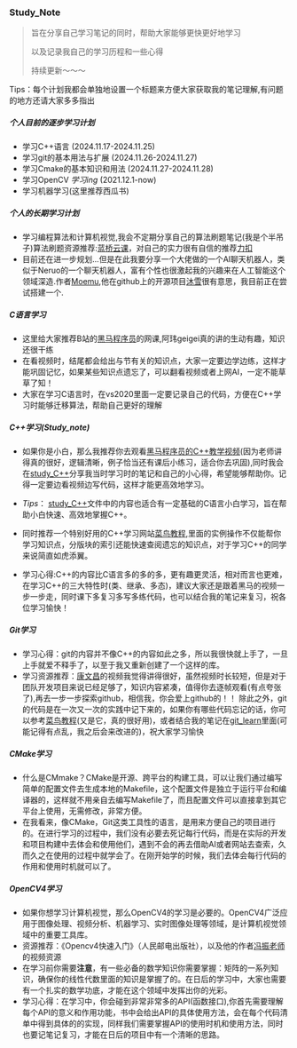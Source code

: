 ### Study_Note
> 旨在分享自己学习笔记的同时，帮助大家能够更快更好地学习
>
> 以及记录我自己的学习历程和一些心得
>
> 持续更新～～～

Tips：每个计划我都会单独地设置一个标题来方便大家获取我的笔记理解,有问题的地方还请大家多多指出

##### 个人目前的逐步学习计划
- 学习C++语言                             (2024.11.17-2024.11.25)
- 学习git的基本用法与扩展                   (2024.11.26-2024.11.27)
- 学习Cmake的基本知识和用法                 (2024.11.27-2024.11.28)
- 学习OpenCV      *学习ing*               (2021.12.1-now)
- 学习机器学习(这里推荐西瓜书)

##### 个人的长期学习计划
- 学习编程算法和计算机视觉,我会不定期分享自己的算法刷题笔记(我是个半吊子)算法刷题资源推荐:[蓝桥云课](https://www.lanqiao.cn/)，对自己的实力很有自信的推荐[力扣](https://leetcode.cn/)
- 目前还在进一步规划...但是在此我要分享一个大佬做的一个AI聊天机器人，类似于Neruo的一个聊天机器人，富有个性也很激起我的兴趣来在人工智能这个领域深造.作者[Moemu](https://github.com/Moemu),他在github上的开源项目[沐雪](https://github.com/Moemu/Muice-Chatbot)很有意思，我目前正在尝试搭建一个.

##### C语言学习
- 这里给大家推荐B站的[黑马程序员](https://www.bilibili.com/video/BV1Xa4y1k7LU/?spm_id_from=333.999.0.0&vd_source=8e2b1bbbf377ce0123b24a308e7fedd8)的网课,阿玮geigei真的讲的生动有趣，知识还很干练
- 在看视频时，结尾都会给出与节有关的知识点，大家一定要边学边练，这样才能巩固记忆，如果某些知识点遗忘了，可以翻看视频或者上网AI，一定不能草草了知！
- 大家在学习C语言时，在vs2020里面一定要记录自己的代码，方便在C++学习时能够迁移算法，帮助自己更好的理解

##### C++学习(Study_note)
- 如果你是小白，那么我推荐你去观看[黑马程序员的C++教学视频](https://www.bilibili.com/video/BV1et411b73Z/?spm_id_from=333.999.0.0&vd_source=8e2b1bbbf377ce0123b24a308e7fedd8)(因为老师讲得真的很好，逻辑清晰，例子恰当还有课后小练习，适合你去巩固),同时我会在[study_C++](https://github.com/Chaichai438/Study_Note/tree/main/study_C%2B%2B)分享我当时学习时的笔记和自己的小心得，希望能够帮助你。记得一定要边看视频边写代码，这样才能更高效地学习。

- *Tips*： [study_C++](https://github.com/Chaichai438/Study_Note/tree/main/study_C%2B%2B)文件中的内容也适合有一定基础的C语言小白学习，旨在帮助小白快速、高效地掌握C++。

- 同时推荐一个特别好用的C++学习网站[菜鸟教程](https://www.runoob.com/cplusplus/cpp-tutorial.html),里面的实例操作不仅能帮你学习知识点，分版块的索引还能快速查阅遗忘的知识点，对于学习C++的同学来说简直如虎添翼。

- 学习心得:C++的内容比C语言多的多的多，更有趣更灵活，相对而言也更难，在学习C++的三大特性时(类、继承、多态)，建议大家还是跟着黑马的视频一步一步走，同时课下多复习多写多练代码，也可以结合我的笔记来复习，祝各位学习愉快！

##### Git学习
- 学习心得：git的内容并不像C++的内容如此之多，所以我很快就上手了，一旦上手就爱不释手了，以至于我又重新创建了一个这样的库。
- 学习资源推荐：[康文昌](https://www.bilibili.com/video/BV1s3411g7PS/?spm_id_from=333.1007.top_right_bar_window_history.content.click&vd_source=8e2b1bbbf377ce0123b24a308e7fedd8)的视频我觉得讲得很好，虽然视频时长较短，但是对于团队开发项目来说已经足够了，知识内容紧凑，值得你去逐帧观看(有点夸张了),再去一步一步探索github，相信我，你会爱上github的！！
除此之外，git的代码是在一次又一次的实践中记下来的，如果你有哪些代码忘记的话，你可以参考[菜鸟教程](https://www.runoob.com/cplusplus/cpp-tutorial.html)(又是它，真的很好用)，或者结合我的笔记在[git_learn](https://github.com/Chaichai438/Study_Note/tree/main/git_learn)里面(可能记得有点乱，我之后会来改进的)，祝大家学习愉快

##### CMake学习
- 什么是CMmake？CMake是开源、跨平台的构建工具，可以让我们通过编写简单的配置文件去生成本地的Makefile，这个配置文件是独立于运行平台和编译器的，这样就不用亲自去编写Makefile了，而且配置文件可以直接拿到其它平台上使用，无需修改，非常方便。
- 在我看来，像CMake，Git这类工具性的语言，是用来方便自己的项目进行的。在进行学习的过程中，我们没有必要去死记每行代码，而是在实际的开发和项目构建中去体会和使用他们，遇到不会的再去借助AI或者网站去查索，久而久之在使用的过程中就学会了。在刚开始学的时候，我们去体会每行代码的作用和使用时机就可以了。

##### OpenCV4学习
- 如果你想学习计算机视觉，那么OpenCV4的学习是必要的。OpenCV4广泛应用于图像处理、视频分析、机器学习、实时图像处理等领域，是计算机视觉领域中的重要工具库。
- 资源推荐：《Opencv4快速入门》（人民邮电出版社），以及他的作者[冯振老师](https://www.bilibili.com/video/BV1jk4y1i7gN/?spm_id_from=333.999.0.0&vd_source=8e2b1bbbf377ce0123b24a308e7fedd8)的视频资源
- 在学习前你需要**注意**，有一些必备的数学知识你需要掌握：矩阵的一系列知识，确保你的线性代数里面的知识是掌握了的。在日后的学习中，大家也需要有一个扎实的数学功底，才能在这个领域中发挥出你的光彩。
- 学习心得：在学习中，你会碰到非常非常多的API(函数接口),你首先需要理解每个API的意义和作用功能，书中会给出API的具体使用方法，会在每个代码清单中得到具体的的实现，同样我们需要掌握API的使用时机和使用方法，同时也要记笔记复习，才能在日后的项目中有一个清晰的思路。


